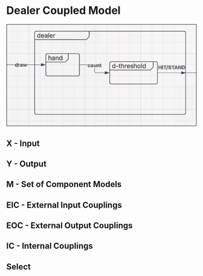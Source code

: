 # Dealer Coupled Model
![img](dealer.png)
## X - Input

## Y - Output

## M - Set of Component Models

## EIC - External Input Couplings

## EOC - External Output Couplings

## IC - Internal Couplings

## Select

